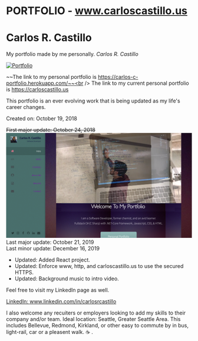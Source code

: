 # PORTFOLIO - www.carloscastillo.us
# Carlos R. Castillo

My portfolio made by me personally.  *Carlos R. Castillo*

[![Portfolio](https://img.shields.io/badge/Resume-PDF-brightgreen.svg)](https://carlos-c-portfolio.herokuapp.com/images/Carlos%20R%20Castillo%20-%20Resume%20nov2018.pdf)

~~The link to my personal portfolio is https://carlos-c-portfolio.herokuapp.com/~~<br />
The link to my current personal portfolio is https://carloscastillo.us

This portfolio is an ever evolving work that is being updated as my life's career changes.

Created on: October 19, 2018

~~First major update: October 24, 2018~~<br>
![](public/images/ScreenShotPortfolio.png?raw=true)
Last major update: October 21, 2019<br>
Last minor update: December 16, 2019
- Updated:  Added React project.
- Updated:  Enforce www, http, and carloscastillo.us to use the secured HTTPS.
- Updated:  Background music to intro video.




 Feel free to visit my LinkedIn page as well.


[LinkedIn:  ](www.linkedin.com/in/carlosrcastillo)
www.linkedin.com/in/carlosrcastillo




I also welcome any recuiters or employers looking to add my skills to their company and/or team.
Ideal location:  Seattle, Greater Seattle Area.  This includes Bellevue, Redmond, Kirkland, or other easy to commute by in bus, light-rail, car or a pleasent walk.
:coffee: .
